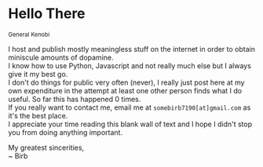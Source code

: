 # Hello There 
<sub>General Kenobi</sub>  
  
I host and publish mostly meaningless stuff on the internet in order to obtain miniscule amounts of dopamine.  
I know how to use Python, Javascript and not really much else but I always give it my best go.  
I don't do things for public very often (never), I really just post here at my own expenditure in the attempt at least one other person finds what I do useful. So far this has happened 0 times.  
If you really want to contact me, email me at `somebirb7190[at]gmail.com` as it's the best place.  
I appreciate your time reading this blank wall of text and I hope I didn't stop you from doing anything important.  
  
My greatest sincerities,  
~ Birb